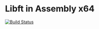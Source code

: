# Libft in Assembly x64

[![Build Status](https://travis-ci.org/JulienBalestra/libftASM.svg?branch=master)](https://travis-ci.org/julienbalestra/libftASM)

